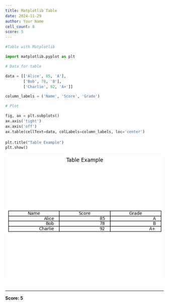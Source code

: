 ```yaml
---
title: Matplotlib Table
date: 2024-11-29
author: Your Name
cell_count: 8
score: 5
---
```


```python
#Table with Matplotlib
```


```python
import matplotlib.pyplot as plt
```


```python
# Data for table
```


```python
data = [['Alice', 85, 'A'],
        ['Bob', 78, 'B'],
        ['Charlie', 92, 'A+']]
```


```python
column_labels = ('Name', 'Score', 'Grade')
```


```python
# Plot
```


```python
fig, ax = plt.subplots()
ax.axis('tight')
ax.axis('off')
ax.table(cellText=data, colLabels=column_labels, loc='center')

plt.title("Table Example")
plt.show()
```


    
![png](matplotlib_table_files/matplotlib_table_6_0.png)
    



```python

```


---
**Score: 5**
